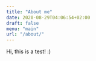 ```yaml
---
title: "About me"
date: 2020-08-29T04:06:54+02:00
draft: false
menu: "main"
url: "/about/"
---
```


Hi, this is a test! :)
